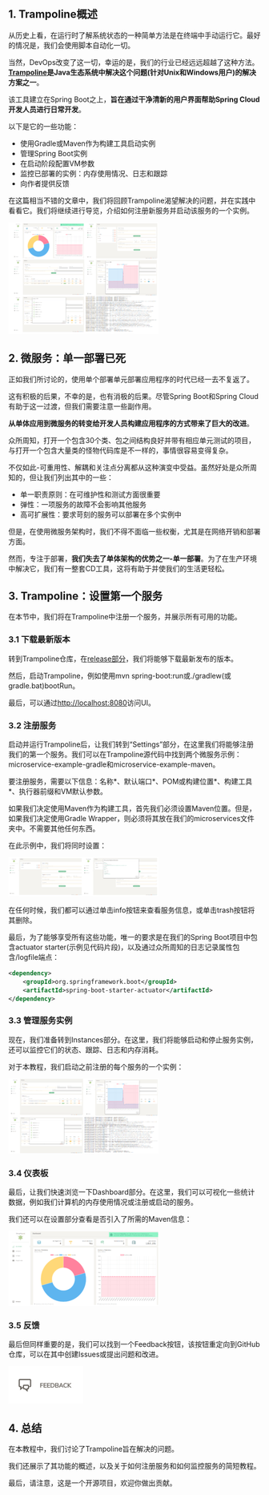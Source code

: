 ## 1. Trampoline概述

从历史上看，在运行时了解系统状态的一种简单方法是在终端中手动运行它。最好的情况是，我们会使用脚本自动化一切。

当然，DevOps改变了这一切，幸运的是，我们的行业已经远远超越了这种方法。**[Trampoline](https://github.com/ErnestOrt/Trampoline)是Java生态系统中解决这个问题(针对Unix和Windows用户)的解决方案之一**。

该工具建立在Spring Boot之上，**旨在通过干净清新的用户界面帮助Spring Cloud开发人员进行日常开发**。

以下是它的一些功能：

-   使用Gradle或Maven作为构建工具启动实例
-   管理Spring Boot实例
-   在启动阶段配置VM参数
-   监控已部署的实例：内存使用情况、日志和跟踪
-   向作者提供反馈

在这篇相当不错的文章中，我们将回顾Trampoline渴望解决的问题，并在实践中看看它。我们将继续进行导览，介绍如何注册新服务并启动该服务的一个实例。

<img src="../assets/img_7.png">

## 2. 微服务：单一部署已死

正如我们所讨论的，使用单个部署单元部署应用程序的时代已经一去不复返了。

这有积极的后果，不幸的是，也有消极的后果。尽管Spring Boot和Spring Cloud有助于这一过渡，但我们需要注意一些副作用。

**从单体应用到微服务的转变给开发人员构建应用程序的方式带来了巨大的改进**。

众所周知，打开一个包含30个类、包之间结构良好并带有相应单元测试的项目，与打开一个包含大量类的怪物代码库是不一样的，事情很容易变得复杂。

不仅如此-可重用性、解耦和关注点分离都从这种演变中受益。虽然好处是众所周知的，但让我们列出其中的一些：

-   单一职责原则：在可维护性和测试方面很重要
-   弹性：一项服务的故障不会影响其他服务
-   高可扩展性：要求苛刻的服务可以部署在多个实例中

但是，在使用微服务架构时，我们不得不面临一些权衡，尤其是在网络开销和部署方面。

然而，专注于部署，**我们失去了单体架构的优势之一-单一部署**。为了在生产环境中解决它，我们有一整套CD工具，这将有助于并使我们的生活更轻松。

## 3. Trampoline：设置第一个服务

在本节中，我们将在Trampoline中注册一个服务，并展示所有可用的功能。

### 3.1 下载最新版本

转到Trampoline仓库，在[release部分](https://github.com/ErnestOrt/Trampoline/releases)，我们将能够下载最新发布的版本。

然后，启动Trampoline，例如使用mvn spring-boot:run或./gradlew(或gradle.bat)bootRun。

最后，可以通过[http://localhost:8080](http://localhost:8080/)访问UI。

### 3.2 注册服务

启动并运行Trampoline后，让我们转到“Settings”部分，在这里我们将能够注册我们的第一个服务。我们可以在Trampoline源代码中找到两个微服务示例：microservice-example-gradle和microservice-example-maven。

要注册服务，需要以下信息：名称\*、默认端口\*、POM或构建位置\*、构建工具\*、执行器前缀和VM默认参数。

如果我们决定使用Maven作为构建工具，首先我们必须设置Maven位置。但是，如果我们决定使用Gradle Wrapper，则必须将其放在我们的microservices文件夹中。不需要其他任何东西。

在此示例中，我们将同时设置：

<img src="../assets/img_8.png">

在任何时候，我们都可以通过单击info按钮来查看服务信息，或单击trash按钮将其删除。

最后，为了能够享受所有这些功能，唯一的要求是在我们的Spring Boot项目中包含actuator starter(示例见代码片段)，以及通过众所周知的日志记录属性包含/logfile端点：

```xml
<dependency>
    <groupId>org.springframework.boot</groupId>
    <artifactId>spring-boot-starter-actuator</artifactId>
</dependency>
```

### 3.3 管理服务实例

现在，我们准备转到Instances部分。在这里，我们将能够启动和停止服务实例，还可以监控它们的状态、跟踪、日志和内存消耗。

对于本教程，我们启动之前注册的每个服务的一个实例：

<img src="../assets/img_9.png">

### 3.4 仪表板

最后，让我们快速浏览一下Dashboard部分。在这里，我们可以可视化一些统计数据，例如我们计算机的内存使用情况或注册或启动的服务。

我们还可以在设置部分查看是否引入了所需的Maven信息：

<img src="../assets/img_10.png">

### 3.5 反馈

最后但同样重要的是，我们可以找到一个Feedback按钮，该按钮重定向到GitHub仓库，可以在其中创建Issues或提出问题和改进。

<img src="../assets/img_11.png">

## 4. 总结

在本教程中，我们讨论了Trampoline旨在解决的问题。

我们还展示了其功能的概述，以及关于如何注册服务和如何监控服务的简短教程。

最后，请注意，这是一个开源项目，欢迎你做出贡献。